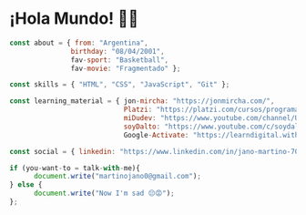 # ¡Hola Mundo! 👋🧉

```javascript  
const about = { from: "Argentina", 
               birthday: "08/04/2001",
               fav-sport: "Basketball",
               fav-movie: "Fragmentado" };

const skills = { "HTML", "CSS", "JavaScript", "Git" };

const learning_material = { jon-mircha: "https://jonmircha.com/",
                            Platzi: "https://platzi.com/cursos/programacion-basica/",
                            miDudev: "https://www.youtube.com/channel/UC8LeXCWOalN8SxlrPcG-PaQ",
                            soyDalto: "https://www.youtube.com/c/soydalto/",
                            Google-Activate: "https://learndigital.withgoogle.com/activate/" };

const social = { linkedin: "https://www.linkedin.com/in/jano-martino-70032b20b/" };

if (you-want-to = talk-with-me){
      document.write("martinojano0@gmail.com");
} else {
      document.write("Now I'm sad 😔😡");
};


```  

<!--
Mi nombre es ***Jano Martino*** y soy de Argentina 🧉

Actualmente trabajo en obras de construcción 👷‍ y si bien es un trabajo muy cansador amo tanto programar que ***siempre*** tengo energía para hacerlo 💪

Mi ***objetivo*** en un futuro es ser ***programador Full Stack*** 💻 pero de momento estoy aprendiendo sobre programacion orientada al ***FrontEnd*** 👨‍💻


## Conecta Conmigo:
<a href= target="blank"><img align="left" src="https://raw.githubusercontent.com/rahuldkjain/github-profile-readme-generator/master/src/images/icons/Social/linked-in-alt.svg" alt="linkedin" height="30" width="40" /></a>

<br>

## Lenguajes que Aprendí:

<p align="center">
  
<a href="https://developer.mozilla.org/es/docs/Web/HTML" target="_blank"><img src="https://raw.githubusercontent.com/devicons/devicon/master/icons/html5/html5-original-wordmark.svg" alt="html5" width="40" height="40"/></a>
<a href="https://developer.mozilla.org/es/docs/Web/CSS" target="_blank"><img src="https://raw.githubusercontent.com/devicons/devicon/master/icons/css3/css3-original-wordmark.svg" alt="css3" width="40" height="40"/></a> 
<a href="https://developer.mozilla.org/en-US/docs/Web/JavaScript" target="_blank"> 
<img src="https://raw.githubusercontent.com/devicons/devicon/master/icons/javascript/javascript-original.svg" alt="javascript" width="40" height="40"/></a> 
  
</p>

## Cursos que Utilicé:

<p  align="right">

<a href="https://jonmircha.com/" target="_blank"><img src="https://jonmircha.com/img/kEnAi.svg" alt="Jon Mircha" width="40" height="40"/> ***Jon Mircha***</a>
  
<a href="https://platzi.com/cursos/programacion-basica/" target="_blank"><img src="https://static.platzi.com/ui/assets/image/isotipoPlatzi093f27a2fb00922bb105.png" alt="css3" width="40" height="40"/> ***Platzi***</a>
  
<a href="https://www.youtube.com/channel/UC8LeXCWOalN8SxlrPcG-PaQ" target="_blank"><img src="https://yt3.ggpht.com/ytc/AKedOLTBFvOrff69Sw8UxdRsEF5ABUpNZpxfmm86VNZZgQ=s88-c-k-c0x00ffffff-no-rj" alt="css3" width="40" height="40"/> ***MiDudev***</a>

<a href="https://www.youtube.com/c/soydalto/" target="_blank"><img src="https://yt3.ggpht.com/jHpWdf9qWNdrCjxfQxCxR0aiYY9Y1IO7s6Jwlk-OgKxS8nzjEMffakE6mdOdp2u22R3130U0nQ=s88-c-k-c0x00ffffff-no-rj" alt="css3" width="40" height="40"/> ***Soy Dalto***</a>

<a href="https://learndigital.withgoogle.com/activate/" target="_blank"><img src="https://lh3.googleusercontent.com/5-yf7s6KGhPFu3hm8UwGnOwloyrEK5hVervmLKfbU1YVj5qwr0dqZ-I2BaleZ14smfc8sjIhnqHbmjS7VFAMZZwS9UQK_RlX6bFmAB8=-rw" alt="css3" width="120" height="40"/><p> ***Google Activate***</p></a>
  
</p>

**JanoM2/JanoM2** is a ✨ _special_ ✨ repository because its `README.md` (this file) appears on your GitHub profile.

-->
